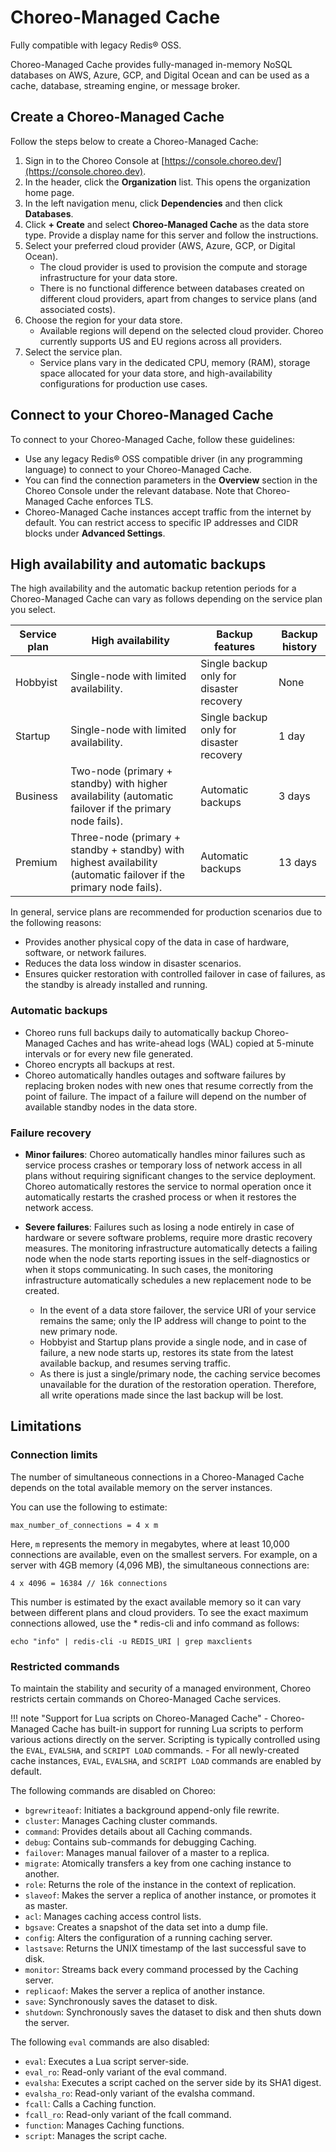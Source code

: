 # Choreo-Managed Cache

Fully compatible with legacy Redis® OSS.

Choreo-Managed Cache provides fully-managed in-memory NoSQL databases on AWS, Azure, GCP, and Digital Ocean and can be used as a cache, database, streaming engine, or message broker.

## Create a Choreo-Managed Cache

Follow the steps below to create a Choreo-Managed Cache:

1. Sign in to the Choreo Console at [https://console.choreo.dev/](https://console.choreo.dev).
2. In the header, click the **Organization** list. This opens the organization home page.
3. In the left navigation menu, click **Dependencies** and then click **Databases**.
4. Click **+ Create** and select **Choreo-Managed Cache** as the data store type. Provide a display name for this server and follow the instructions.
5. Select your preferred cloud provider (AWS, Azure, GCP, or Digital Ocean).
    - The cloud provider is used to provision the compute and storage infrastructure for your data store.
    - There is no functional difference between databases created on different cloud providers, apart from changes to service plans (and associated costs).
6. Choose the region for your data store.
    - Available regions will depend on the selected cloud provider. Choreo currently supports US and EU regions across all providers.
7. Select the service plan.
    - Service plans vary in the dedicated CPU, memory (RAM), storage space allocated for your data store, and high-availability configurations for production use cases.

## Connect to your Choreo-Managed Cache

To connect to your Choreo-Managed Cache, follow these guidelines:

- Use any legacy Redis® OSS compatible driver (in any programming language) to connect to your Choreo-Managed Cache.
- You can find the connection parameters in the **Overview** section in the Choreo Console under the relevant database. Note that Choreo-Managed Cache enforces TLS.
- Choreo-Managed Cache instances accept traffic from the internet by default. You can restrict access to specific IP addresses and CIDR blocks under **Advanced Settings**.

## High availability and automatic backups

The high availability and the automatic backup retention periods for a Choreo-Managed Cache can vary as follows depending on the service plan you select. 

| Service plan | High availability                                                                                                  | Backup features                          | Backup history |
| ------------ | -------------------------------------------------------------------------------------------------------------------| ---------------------------------------- | -------------- |
| Hobbyist     | Single-node with limited availability.                                                                             | Single backup only for disaster recovery | None           |
| Startup      | Single-node with limited availability.                                                                             | Single backup only for disaster recovery | 1 day          |
| Business     | Two-node (primary + standby) with higher availability (automatic failover if the primary node fails).              | Automatic backups                        | 3 days         |
| Premium      | Three-node (primary + standby + standby) with highest availability (automatic failover if the primary node fails). | Automatic backups                        | 13 days        |

In general, service plans are recommended for production scenarios due to the following reasons:

- Provides another physical copy of the data in case of hardware, software, or network failures.
- Reduces the data loss window in disaster scenarios.
- Ensures quicker restoration with controlled failover in case of failures, as the standby is already installed and running.

### Automatic backups

- Choreo runs full backups daily to automatically backup Choreo-Managed Caches and has write-ahead logs (WAL) copied at 5-minute intervals or for every new file generated.
- Choreo encrypts all backups at rest.
- Choreo automatically handles outages and software failures by replacing broken nodes with new ones that resume correctly from the point of failure. The impact of a failure will depend on the number of available standby nodes in the data store.

### Failure recovery

- **Minor failures**: Choreo automatically handles minor failures such as service process crashes or temporary loss of network access in all plans without requiring significant changes to the service deployment. Choreo automatically restores the service to normal operation once it automatically restarts the crashed process or when it restores the network access.

- **Severe failures**: Failures such as losing a node entirely in case of hardware or severe software problems, require more drastic recovery measures. The monitoring infrastructure automatically detects a failing node when the node starts reporting issues in the self-diagnostics or when it stops communicating. In such cases, the monitoring infrastructure automatically schedules a new replacement node to be created.
     - In the event of a data store failover, the service URI of your service remains the same; only the IP address will change to point to the new primary node.
     - Hobbyist and Startup plans provide a single node, and in case of failure, a new node starts up, restores its state from the latest available backup, and resumes serving traffic.
     - As there is just a single/primary node, the caching service becomes unavailable for the duration of the restoration operation. Therefore, all write operations made since the last backup will be lost.

## Limitations

### Connection limits

The number of simultaneous connections in a Choreo-Managed Cache depends on the total available memory on the server instances.

You can use the following to estimate:

```
max_number_of_connections = 4 x m
```

Here, `m` represents the memory in megabytes, where at least 10,000 connections are available, even on the smallest servers.
For example, on a server with 4GB memory (4,096 MB), the simultaneous connections are:

```
4 x 4096 = 16384 // 16k connections
```

This number is estimated by the exact available memory so it can vary between different plans and cloud providers. To see the exact maximum connections allowed, use the \* redis-cli and info command as follows:

```
echo "info" | redis-cli -u REDIS_URI | grep maxclients
```

### Restricted commands

To maintain the stability and security of a managed environment, Choreo restricts certain commands on Choreo-Managed Cache services.

!!! note "Support for Lua scripts on Choreo-Managed Cache"
     - Choreo-Managed Cache has built-in support for running Lua scripts to perform various actions directly on the server. Scripting is typically controlled using the `EVAL`, `EVALSHA`, and `SCRIPT LOAD` commands.
     - For all newly-created cache instances, `EVAL`, `EVALSHA`, and `SCRIPT LOAD` commands are enabled by default.

The following commands are disabled on Choreo:

- `bgrewriteaof`: Initiates a background append-only file rewrite.
- `cluster`: Manages Caching cluster commands.
- `command`: Provides details about all Caching commands.
- `debug`: Contains sub-commands for debugging Caching.
- `failover`: Manages manual failover of a master to a replica.
- `migrate`: Atomically transfers a key from one caching instance to another.
- `role`: Returns the role of the instance in the context of replication.
- `slaveof`: Makes the server a replica of another instance, or promotes it as master.
- `acl`: Manages caching access control lists.
- `bgsave`: Creates a snapshot of the data set into a dump file.
- `config`: Alters the configuration of a running caching server.
- `lastsave`: Returns the UNIX timestamp of the last successful save to disk.
- `monitor`: Streams back every command processed by the Caching server.
- `replicaof`: Makes the server a replica of another instance.
- `save`: Synchronously saves the dataset to disk.
- `shutdown`: Synchronously saves the dataset to disk and then shuts down the server.

The following `eval` commands are also disabled:

- `eval`: Executes a Lua script server-side.
- `eval_ro`: Read-only variant of the eval command.
- `evalsha`: Executes a script cached on the server side by its SHA1 digest.
- `evalsha_ro`: Read-only variant of the evalsha command.
- `fcall`: Calls a Caching function.
- `fcall_ro`: Read-only variant of the fcall command.
- `function`: Manages Caching functions.
- `script`: Manages the script cache.
